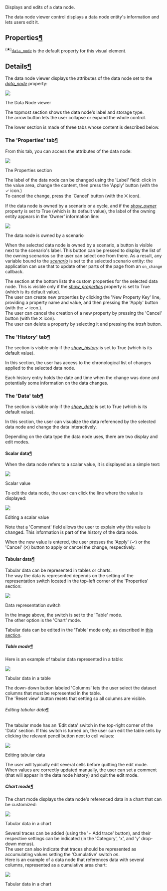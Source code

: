 Displays and edits of a data node.

The data node viewer control displays a data node entity's information and lets users edit it.

## Properties[¶](https://docs.taipy.io/en/release-3.0/manuals/gui/corelements/data_node/#properties "Permanent link")

<sup id="dv">(★)</sup>[`data_node`](https://docs.taipy.io/en/release-3.0/manuals/gui/corelements/data_node/#p-data_node "Jump to the default property documentation.") is the default property for this visual element.

## Details[¶](https://docs.taipy.io/en/release-3.0/manuals/gui/corelements/data_node/#details "Permanent link")

The data node viewer displays the attributes of the data node set to the [_data\_node_](https://docs.taipy.io/en/release-3.0/manuals/gui/corelements/data_node/#p-data_node) property:

![](https://docs.taipy.io/en/release-3.0/manuals/gui/corelements/data_node-init-d.png)

The Data Node viewer

The topmost section shows the data node's label and storage type.  
The arrow button lets the user collapse or expand the whole control.

The lower section is made of three tabs whose content is described below.

### The 'Properties' tab[¶](https://docs.taipy.io/en/release-3.0/manuals/gui/corelements/data_node/#the-properties-tab "Permanent link")

From this tab, you can access the attributes of the data node:

![](https://docs.taipy.io/en/release-3.0/manuals/gui/corelements/data_node-properties-d.png)

The Properties section

The label of the data node can be changed using the 'Label' field: click in the value area, change the content, then press the 'Apply' button (with the ✓ icon.)  
To cancel the change, press the 'Cancel' button (with the ⨉ icon).

If the data node is owned by a scenario or a cycle, and if the [_show\_owner_](https://docs.taipy.io/en/release-3.0/manuals/gui/corelements/data_node/#p-show_owner) property is set to True (which is its default value), the label of the owning entity appears in the 'Owner' information line:

![](https://docs.taipy.io/en/release-3.0/manuals/gui/corelements/data_node-properties-owner-d.png)

The data node is owned by a scenario

When the selected data node is owned by a scenario, a button is visible next to the scenario's label. This button can be pressed to display the list of the owning scenarios so the user can select one from there. As a result, any variable bound to the [_scenario_](https://docs.taipy.io/en/release-3.0/manuals/gui/corelements/data_node/#p-scenario) is set to the selected scenario entity: the application can use that to update other parts of the page from an `on_change` callback.

The section at the bottom lists the custom properties for the selected data node. This is visible only if the [_show\_properties_](https://docs.taipy.io/en/release-3.0/manuals/gui/corelements/data_node/#p-show_properties) property is set to True (which is its default value).  
The user can create new properties by clicking the 'New Property Key' line, providing a property name and value, and then pressing the 'Apply' button (with the ✓ icon.).  
The user can cancel the creation of a new property by pressing the 'Cancel' button (with the ⨉ icon).  
The user can delete a property by selecting it and pressing the _trash_ button.

### The 'History' tab[¶](https://docs.taipy.io/en/release-3.0/manuals/gui/corelements/data_node/#the-history-tab "Permanent link")

The section is visible only if the [_show\_history_](https://docs.taipy.io/en/release-3.0/manuals/gui/corelements/data_node/#p-show_history) is set to True (which is its default value).

In this section, the user has access to the chronological list of changes applied to the selected data node.

Each history entry holds the date and time when the change was done and potentially some information on the data changes.

### The 'Data' tab[¶](https://docs.taipy.io/en/release-3.0/manuals/gui/corelements/data_node/#the-data-tab "Permanent link")

The section is visible only if the [_show\_data_](https://docs.taipy.io/en/release-3.0/manuals/gui/corelements/data_node/#p-show_data) is set to True (which is its default value).

In this section, the user can visualize the data referenced by the selected data node and change the data interactively.

Depending on the data type the data node uses, there are two display and edit modes.

#### Scalar data[¶](https://docs.taipy.io/en/release-3.0/manuals/gui/corelements/data_node/#scalar-data "Permanent link")

When the data node refers to a scalar value, it is displayed as a simple text:

![](https://docs.taipy.io/en/release-3.0/manuals/gui/corelements/data_node-data-scalar-d.png)

Scalar value

To edit the data node, the user can click the line where the value is displayed:

![](https://docs.taipy.io/en/release-3.0/manuals/gui/corelements/data_node-data-scalar-edit-d.png)

Editing a scalar value

Note that a 'Comment' field allows the user to explain why this value is changed. This information is part of the history of the data node.

When the new value is entered, the user presses the 'Apply' (✓) or the 'Cancel' (⨉) button to apply or cancel the change, respectively.

#### Tabular data[¶](https://docs.taipy.io/en/release-3.0/manuals/gui/corelements/data_node/#tabular-data "Permanent link")

Tabular data can be represented in tables or charts.  
The way the data is represented depends on the setting of the representation switch located in the top-left corner of the 'Properties' section:

![](https://docs.taipy.io/en/release-3.0/manuals/gui/corelements/data_node-data-tabular-switch-d.png)

Data representation switch

In the image above, the switch is set to the 'Table' mode.  
The other option is the 'Chart' mode.

Tabular data can be edited in the 'Table' mode only, as described in [this section](https://docs.taipy.io/en/release-3.0/manuals/gui/corelements/data_node/#editing-tabular-data).

##### Table mode[¶](https://docs.taipy.io/en/release-3.0/manuals/gui/corelements/data_node/#table-mode "Permanent link")

Here is an example of tabular data represented in a table:

![](https://docs.taipy.io/en/release-3.0/manuals/gui/corelements/data_node-data-tabular-table-d.png)

Tabular data in a table

The down-down button labeled 'Columns' lets the user select the dataset columns that must be represented in the table.  
The 'Reset view' button resets that setting so all columns are visible.

###### Editing tabular data[¶](https://docs.taipy.io/en/release-3.0/manuals/gui/corelements/data_node/#editing-tabular-data "Permanent link")

The tabular mode has an 'Edit data' switch in the top-right corner of the 'Data' section. If this switch is turned on, the user can edit the table cells by clicking the relevant pencil button next to cell values:

![](https://docs.taipy.io/en/release-3.0/manuals/gui/corelements/data_node-data-tabular-edit-d.png)

Editing tabular data

The user will typically edit several cells before quitting the edit mode.  
When values are correctly updated manually, the user can set a comment (that will appear in the data node history) and quit the edit mode.

##### Chart mode[¶](https://docs.taipy.io/en/release-3.0/manuals/gui/corelements/data_node/#chart-mode "Permanent link")

The chart mode displays the data node's referenced data in a chart that can be customized:

![](https://docs.taipy.io/en/release-3.0/manuals/gui/corelements/data_node-data-tabular-chart-d.png)

Tabular data in a chart

Several traces can be added (using the '+ Add trace' button), and their respective settings can be indicated (in the 'Category', 'x', and 'y' drop-down menus).  
The user can also indicate that traces should be represented as accumulating values setting the 'Cumulative' switch _on_.  
Here is an example of a data node that references data with several columns, represented as a cumulative area chart:

![](https://docs.taipy.io/en/release-3.0/manuals/gui/corelements/data_node-data-tabular-chart-2-d.png)

Tabular data in a chart